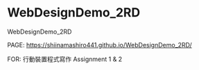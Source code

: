 # WebDesignDemo_2RD
WebDesignDemo_2RD

PAGE: https://shiinamashiro441.github.io/WebDesignDemo_2RD/

FOR: 行動裝置程式寫作 Assignment 1 & 2
